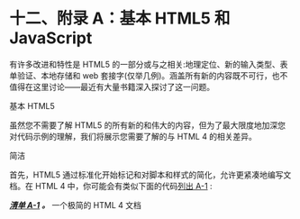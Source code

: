 # 十二、附录 A：基本 HTML5 和 JavaScript

有许多改进和特性是 HTML5 的一部分或与之相关:地理定位、新的输入类型、表单验证、本地存储和 web 套接字(仅举几例)。涵盖所有新的内容既不可行，也不值得在这里讨论——最近有大量书籍深入探讨了这一问题。

基本 HTML5

虽然您不需要了解 HTML5 的所有新的和伟大的内容，但为了最大限度地加深您对代码示例的理解，我们将展示您需要了解的与 HTML 4 的相关差异。

简洁

首先，HTML5 通过标准化开始标记和对脚本和样式的简化，允许更紧凑地编写文档。在 HTML 4 中，你可能会有类似下面的代码[列出 A-1](#list1) :

***[清单 A-1](#_list1) 。*** 一个极简的 HTML 4 文档

<title>例子</title>